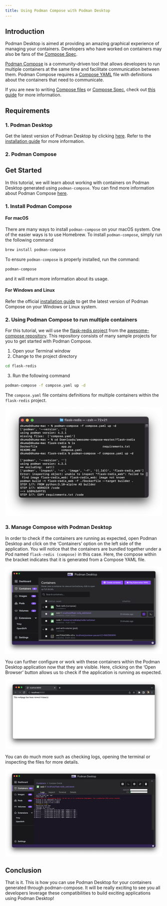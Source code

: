 ```yaml
---
title: Using Podman Compose with Podman Desktop
---
```


## Introduction

Podman Desktop is aimed at providing an amazing graphical experience of managing your containers. Developers who have worked on containers may also be fans of the [Compose Spec](https://compose-spec.io/).

[Podman Compose](https://github.com/containers/podman-compose#readme) is a community-driven tool that allows developers to run multiple containers at the same time and facilitate communication between them. Podman Compose requires a [Compose YAML](https://compose-spec.io/) file with definitions about the containers that need to communicate.

If you are new to writing [Compose files](https://github.com/compose-spec/compose-spec/blob/master/spec.md#compose-file) or [Compose Spec](https://compose-spec.io/), check out [this guide](https://github.com/compose-spec/compose-spec/blob/master/spec.md) for more information. 

## Requirements

### 1. Podman Desktop
Get the latest version of Podman Desktop by clicking [here](/downloads). Refer to the [installation guide](/docs/installation) for more information.
### 2. Podman Compose

## Get Started

In this tutorial, we will learn about working with containers on Podman Desktop generated using `podman-compose`. You can find more information about Podman Compose [here](https://github.com/containers/podman-compose/blob/devel/README.md). 

### 1. Install Podman Compose
#### For macOS

There are many ways to install `podman-compose` on your macOS system. One of the easier ways is to use Homebrew. To install `podman-compose`, simply run the following command

```sh
brew install podman-compose
```

To ensure `podman-compose` is properly installed, run the command: 
```sh
podman-compose
``` 
and it will return more information about its usage.

#### For Windows and Linux

Refer the official [installation guide](https://github.com/containers/podman-compose#installation) to get the latest version of Podman Compose on your Windows or Linux system. 

### 2. Using Podman Compose to run multiple containers

For this tutorial, we will use the [flask-redis project](https://github.com/docker/awesome-compose/tree/master/flask-redis) from the [awesome-compose repository](https://github.com/docker/awesome-compose). This repository consists of many sample projects for you to get started with Podman Compose. 
1. Open your Terminal window
2. Change to the project directory 
```sh
cd flask-redis
```
3. Run the following command 
```sh
podman-compose -f compose.yaml up -d
```
The `compose.yaml` file contains definitions for multiple containers within the `flask-redis` project.

![img1](img/image2.png)

### 3. Manage Compose with Podman Desktop

In order to check if the containers are running as expected, open Podman Desktop and click on the ‘Containers’ option on the left side of the application. You will notice that the containers are bundled together under a Pod named `flask-redis (compose)` in this case. Here, the compose within the bracket indicates that it is generated from a Compose YAML file. 

![img2](img/image1.png)

You can further configure or work with these containers within the Podman Desktop application now that they are visible. Here, clicking on the ‘Open Browser’ button allows us to check if the application is running as expected. 

![img3](img/image4.png)

You can do much more such as checking logs, opening the terminal or inspecting the files for more details.

![img4](img/image3.png)

## Conclusion

That is it. This is how you can use Podman Desktop for your containers generated through podman-compose. It will be really exciting to see you all developers leverage these compatibilities to build exciting applications using Podman Desktop!

